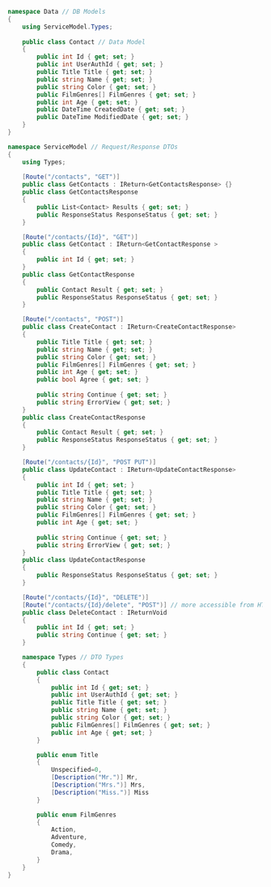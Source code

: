 ﻿```csharp
namespace Data // DB Models
{
    using ServiceModel.Types;
    
    public class Contact // Data Model
    {
        public int Id { get; set; }
        public int UserAuthId { get; set; }
        public Title Title { get; set; }
        public string Name { get; set; }
        public string Color { get; set; }
        public FilmGenres[] FilmGenres { get; set; }
        public int Age { get; set; }
        public DateTime CreatedDate { get; set; }
        public DateTime ModifiedDate { get; set; }
    }
}

namespace ServiceModel // Request/Response DTOs
{
    using Types;
    
    [Route("/contacts", "GET")]
    public class GetContacts : IReturn<GetContactsResponse> {}
    public class GetContactsResponse 
    {
        public List<Contact> Results { get; set; }
        public ResponseStatus ResponseStatus { get; set; }
    }

    [Route("/contacts/{Id}", "GET")]
    public class GetContact : IReturn<GetContactResponse >
    {
        public int Id { get; set; }
    }
    public class GetContactResponse 
    {
        public Contact Result { get; set; }
        public ResponseStatus ResponseStatus { get; set; }
    }

    [Route("/contacts", "POST")]
    public class CreateContact : IReturn<CreateContactResponse>
    {
        public Title Title { get; set; }
        public string Name { get; set; }
        public string Color { get; set; }
        public FilmGenres[] FilmGenres { get; set; }
        public int Age { get; set; }
        public bool Agree { get; set; }
        
        public string Continue { get; set; }
        public string ErrorView { get; set; }
    }
    public class CreateContactResponse 
    {
        public Contact Result { get; set; }
        public ResponseStatus ResponseStatus { get; set; }
    }

    [Route("/contacts/{Id}", "POST PUT")]
    public class UpdateContact : IReturn<UpdateContactResponse>
    {
        public int Id { get; set; }
        public Title Title { get; set; }
        public string Name { get; set; }
        public string Color { get; set; }
        public FilmGenres[] FilmGenres { get; set; }
        public int Age { get; set; }
        
        public string Continue { get; set; }
        public string ErrorView { get; set; }
    }
    public class UpdateContactResponse 
    {
        public ResponseStatus ResponseStatus { get; set; }
    }

    [Route("/contacts/{Id}", "DELETE")]
    [Route("/contacts/{Id}/delete", "POST")] // more accessible from HTML
    public class DeleteContact : IReturnVoid
    {
        public int Id { get; set; }
        public string Continue { get; set; }
    }

    namespace Types // DTO Types
    {
        public class Contact 
        {
            public int Id { get; set; }
            public int UserAuthId { get; set; }
            public Title Title { get; set; }
            public string Name { get; set; }
            public string Color { get; set; }
            public FilmGenres[] FilmGenres { get; set; }
            public int Age { get; set; }
        }

        public enum Title
        {
            Unspecified=0,
            [Description("Mr.")] Mr,
            [Description("Mrs.")] Mrs,
            [Description("Miss.")] Miss
        }

        public enum FilmGenres
        {
            Action,
            Adventure,
            Comedy,
            Drama,
        }
    }
}
```
